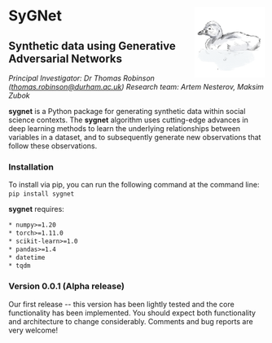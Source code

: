 # SyGNet<img src="sygnet.png" alt="SyGNet Mascot" align="right" height="139" /></a>

## **Sy**nthetic data using **G**enerative Adversarial **Net**works

*Principal Investigator: Dr Thomas Robinson (thomas.robinson@durham.ac.uk)*
*Research team: Artem Nesterov, Maksim Zubok*

**sygnet** is a Python package for generating synthetic data within social science contexts. The **sygnet** algorithm uses cutting-edge advances in deep learning methods to learn the underlying relationships between variables in a dataset, and to subsequently generate new observations that follow these observations.

### Installation
To install via pip, you can run the following command at the command line:
`pip install sygnet`

**sygnet** requires:
    
    * numpy>=1.20
    * torch>=1.11.0
    * scikit-learn>=1.0
    * pandas>=1.4
    * datetime
    * tqdm

### Version 0.0.1 (Alpha release)

Our first release -- this version has been lightly tested and the core functionality has been implemented. You should expect both functionality and architecture to change considerably. Comments and bug reports are very welcome!